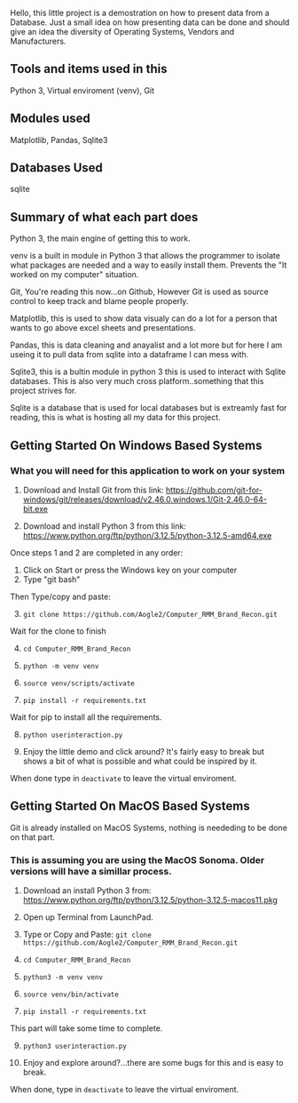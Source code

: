 Hello, this little project is a demostration on how to present data from a Database.
Just a small idea on how presenting data can be done and should give an idea the diversity of Operating Systems, Vendors and Manufacturers.

## Tools and items used in this

Python 3,
Virtual enviroment (venv),
Git

## Modules used

Matplotlib,
Pandas,
Sqlite3

## Databases Used

sqlite


## Summary of what each part does

Python 3, the main engine of getting this to work.

venv is a built in module in Python 3 that allows the programmer to isolate what packages are needed and a way to easily install them. Prevents the "It worked on my computer" situation.

Git, You're reading this now...on Github, However Git is used as source control to keep track and blame people properly.

Matplotlib, this is used to show data visualy can do a lot for a person that wants to go above excel sheets and presentations.

Pandas, this is data cleaning and anayalist and a lot more but for here I am useing it to pull data from sqlite into a dataframe I can mess with.

Sqlite3, this is a bultin module in python 3 this is used to interact with Sqlite databases. This is also very much cross platform..something that this project strives for.

Sqlite is a database that is used for local databases but is extreamly fast for reading, this is what is hosting all my data for this project.



## Getting Started On Windows Based Systems

### What you will need for this application to work on your system

1. Download and Install Git from this link: https://github.com/git-for-windows/git/releases/download/v2.46.0.windows.1/Git-2.46.0-64-bit.exe

2. Download and install Python 3 from this link: https://www.python.org/ftp/python/3.12.5/python-3.12.5-amd64.exe


Once steps 1 and 2 are completed in any order:
1. Click on Start or press the Windows key on your computer
2. Type "git bash"

Then Type/copy and paste:

3. ``` git clone https://github.com/Aogle2/Computer_RMM_Brand_Recon.git ``` 

Wait for the clone to finish

4. ``` cd Computer_RMM_Brand_Recon ```

5. ``` python -m venv venv ```

6. ``` source venv/scripts/activate ```

7. ``` pip install -r requirements.txt ```

Wait for pip to install all the requirements.

8. ```python userinteraction.py```

9. Enjoy the little demo and click around? It's fairly easy to break but shows a bit of what is possible and what could be inspired by it.

When done type in ``` deactivate ``` to leave the virtual enviroment.


## Getting Started On MacOS Based Systems

Git is already installed on MacOS Systems, nothing is neededing to be done on that part.

### This is assuming you are using the MacOS Sonoma. Older versions will have a simillar process.

1. Download an install Python 3 from: https://www.python.org/ftp/python/3.12.5/python-3.12.5-macos11.pkg

2. Open up Terminal from LaunchPad.

3. Type or Copy and Paste: ```git clone https://github.com/Aogle2/Computer_RMM_Brand_Recon.git```

4. ``` cd Computer_RMM_Brand_Recon ```

5. ``` python3 -m venv venv ```

7. ``` source venv/bin/activate ```

8. ``` pip install -r requirements.txt ```

This part will take some time to complete.

9. ``` python3 userinteraction.py ```

10. Enjoy and explore around?...there are some bugs for this and is easy to break.

When done, type in ```deactivate``` to leave the virtual enviroment.
